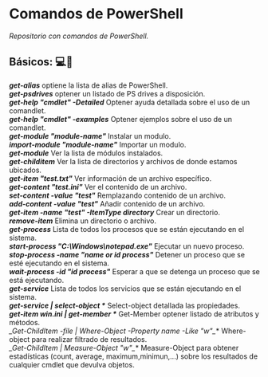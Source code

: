 # Comandos de PowerShell 

_Repositorio con comandos de PowerShell._

## Básicos: :computer:🚀

**_get-alias_** optiene la lista de alias de PowerShell.<br/>
**_get-psdrives_** optener un listado de PS drives a disposición.<br/>
**_get-help "cmdlet" -Detailed_** Optener ayuda detallada sobre el uso de un comandlet.<br/>
**_get-help "cmdlet" -examples_** Optener ejemplos sobre el uso de un comandlet.<br/>
**_get-module "module-name"_** Instalar un modulo.<br/>
**_import-module "module-name"_** Importar un modulo.<br/>
**_get-module_** Ver la lista de módulos instalados.<br/>
**_get-childitem_** Ver la lista de directorios y archivos de donde estamos ubicados.<br/>
**_get-item "test.txt"_** Ver información de un archivo específico.<br/>
**_get-content "test.ini"_** Ver el contenido de un archivo.<br/>
**_set-content -value "test"_** Remplazando contenido de un archivo.<br/>
**_add-content -value "test"_** Añadir contenido de un archivo.<br/>
**_get-item -name "test" -ItemType directory_** Crear un directorio.<br/>
**_remove-item_** Elimina un directorio o archivo.<br/>
**_get-process_** Lista de todos los procesos que se están ejecutando en el sistema.<br/>
**_start-process "C:\Windows\notepad.exe"_** Ejecutar un nuevo proceso.<br/>
**_stop-process -name "name or id process"_** Detener un proceso que se esté ejecutando en el sistema.<br/>
**_wait-process -id "id process"_** Esperar a que se detenga un proceso que se está ejecutando.<br/>
**_get-service_**  Lista de todos los servicios que se están ejecutando en el sistema.<br/>
**_get-service | select-object *_** Select-object detallada las propiedades.<br/>
**_get-item win.ini | get-member *_** Get-Member optener listado de atributos y métodos.<br/>
**_Get-ChildItem -file | Where-Object -Property name -Like "w*"_** Where-object para realizar filtrado de resultados.<br/>
**_Get-ChildItem | Measure-Object "w*"_** Measure-Object para obtener estadísticas (count, average, maximum,minimun,...) sobre los resultados de cualquier cmdlet que devulva objetos.<br/>

